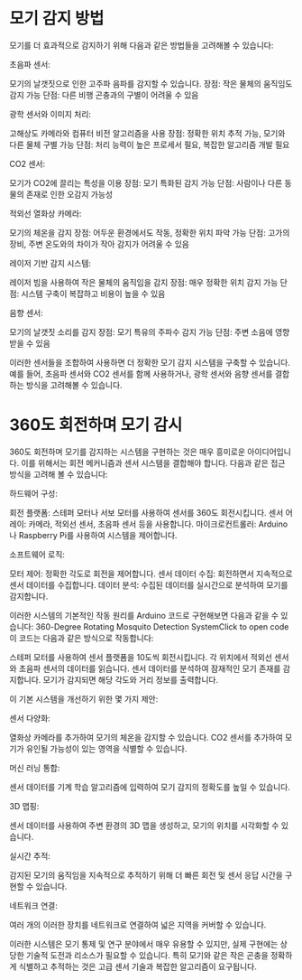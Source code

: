 # 모기 감지 방법

모기를 더 효과적으로 감지하기 위해 다음과 같은 방법들을 고려해볼 수 있습니다:

초음파 센서:

모기의 날갯짓으로 인한 고주파 음파를 감지할 수 있습니다.
장점: 작은 물체의 움직임도 감지 가능
단점: 다른 비행 곤충과의 구별이 어려울 수 있음


광학 센서와 이미지 처리:

고해상도 카메라와 컴퓨터 비전 알고리즘을 사용
장점: 정확한 위치 추적 가능, 모기와 다른 물체 구별 가능
단점: 처리 능력이 높은 프로세서 필요, 복잡한 알고리즘 개발 필요


CO2 센서:

모기가 CO2에 끌리는 특성을 이용
장점: 모기 특화된 감지 가능
단점: 사람이나 다른 동물의 존재로 인한 오감지 가능성


적외선 열화상 카메라:

모기의 체온을 감지
장점: 어두운 환경에서도 작동, 정확한 위치 파악 가능
단점: 고가의 장비, 주변 온도와의 차이가 작아 감지가 어려울 수 있음


레이저 기반 감지 시스템:

레이저 빔을 사용하여 작은 물체의 움직임을 감지
장점: 매우 정확한 위치 감지 가능
단점: 시스템 구축이 복잡하고 비용이 높을 수 있음


음향 센서:

모기의 날갯짓 소리를 감지
장점: 모기 특유의 주파수 감지 가능
단점: 주변 소음에 영향받을 수 있음



이러한 센서들을 조합하여 사용하면 더 정확한 모기 감지 시스템을 구축할 수 있습니다. 예를 들어, 초음파 센서와 CO2 센서를 함께 사용하거나, 광학 센서와 음향 센서를 결합하는 방식을 고려해볼 수 있습니다.



# 360도 회전하며 모기 감시

360도 회전하며 모기를 감지하는 시스템을 구현하는 것은 매우 흥미로운 아이디어입니다. 이를 위해서는 회전 메커니즘과 센서 시스템을 결합해야 합니다. 다음과 같은 접근 방식을 고려해 볼 수 있습니다:

하드웨어 구성:

회전 플랫폼: 스테퍼 모터나 서보 모터를 사용하여 센서를 360도 회전시킵니다.
센서 어레이: 카메라, 적외선 센서, 초음파 센서 등을 사용합니다.
마이크로컨트롤러: Arduino나 Raspberry Pi를 사용하여 시스템을 제어합니다.


소프트웨어 로직:

모터 제어: 정확한 각도로 회전을 제어합니다.
센서 데이터 수집: 회전하면서 지속적으로 센서 데이터를 수집합니다.
데이터 분석: 수집된 데이터를 실시간으로 분석하여 모기를 감지합니다.



이러한 시스템의 기본적인 작동 원리를 Arduino 코드로 구현해보면 다음과 같을 수 있습니다:
360-Degree Rotating Mosquito Detection SystemClick to open code
이 코드는 다음과 같은 방식으로 작동합니다:

스테퍼 모터를 사용하여 센서 플랫폼을 10도씩 회전시킵니다.
각 위치에서 적외선 센서와 초음파 센서의 데이터를 읽습니다.
센서 데이터를 분석하여 잠재적인 모기 존재를 감지합니다.
모기가 감지되면 해당 각도와 거리 정보를 출력합니다.

이 기본 시스템을 개선하기 위한 몇 가지 제안:

센서 다양화:

열화상 카메라를 추가하여 모기의 체온을 감지할 수 있습니다.
CO2 센서를 추가하여 모기가 유인될 가능성이 있는 영역을 식별할 수 있습니다.


머신 러닝 통합:

센서 데이터를 기계 학습 알고리즘에 입력하여 모기 감지의 정확도를 높일 수 있습니다.


3D 맵핑:

센서 데이터를 사용하여 주변 환경의 3D 맵을 생성하고, 모기의 위치를 시각화할 수 있습니다.


실시간 추적:

감지된 모기의 움직임을 지속적으로 추적하기 위해 더 빠른 회전 및 센서 응답 시간을 구현할 수 있습니다.


네트워크 연결:

여러 개의 이러한 장치를 네트워크로 연결하여 넓은 지역을 커버할 수 있습니다.



이러한 시스템은 모기 통제 및 연구 분야에서 매우 유용할 수 있지만, 실제 구현에는 상당한 기술적 도전과 리소스가 필요할 수 있습니다. 특히 모기와 같은 작은 곤충을 정확하게 식별하고 추적하는 것은 고급 센서 기술과 복잡한 알고리즘이 요구됩니다.
